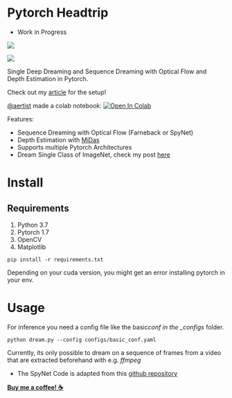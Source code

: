 # Pytorch Headtrip

-   Work in Progress

![](examples/dream_example.gif)

[![](https://img.youtube.com/vi/Cd5LNeT5wHI/0.jpg)](https://youtu.be/Cd5LNeT5wHI)

Single Deep Dreaming and Sequence Dreaming with Optical Flow and Depth Estimation in Pytorch.

Check out my [article](https://towardsdatascience.com/sequence-dreaming-with-depth-estimation-in-pytorch-d754cba14d30) for the setup!

[@aertist](https://github.com/aertist) made a colab notebook: [![Open In Colab](https://colab.research.google.com/assets/colab-badge.svg)](https://colab.research.google.com/drive/1hZFeBtLTY1nUBxC0G_qvbz4ZilUh67rr?usp=sharing)

Features:

-   Sequence Dreaming with Optical Flow (Farneback or SpyNet)
-   Depth Estimation with [MiDas](https://pytorch.org/hub/intelisl_midas_v2/)
-   Supports multiple Pytorch Architectures
-   Dream Single Class of ImageNet, check my post [here](https://towardsdatascience.com/deep-lucid-dreaming-94fecd3cd46d)

# Install

## Requirements

1. Python 3.7
2. Pytorch 1.7
3. OpenCV
4. Matplotlib

```
pip install -r requirements.txt
```

Depending on your cuda version, you might get an error installing pytorch in your env.

# Usage

For inference you need a config file like the basic*conf in the \_configs* folder.

```
python dream.py --config configs/basic_conf.yaml
```

Currently, its only possible to dream on a sequence of frames from a video that are
extracted beforehand with e.g. _ffmpeg_

-   The SpyNet Code is adapted from this [github repository](https://github.com/sniklaus/pytorch-spynet)

[**Buy me a coffee! :coffee:**](https://www.buymeacoffee.com/beinabih)
